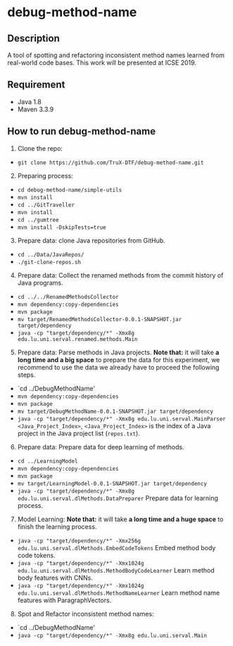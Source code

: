 # debug-method-name

Description
------------
A tool of spotting and refactoring inconsistent method names learned from real-world code bases.
This work will be presented at ICSE 2019.

Requirement
------------
  - Java 1.8
  - Maven 3.3.9
  

How to run debug-method-name
-----------------------------
1. Clone the repo:
  - `git clone https://github.com/TruX-DTF/debug-method-name.git`

2. Preparing process:
  - `cd debug-method-name/simple-utils`
  - `mvn install`
  - `cd ../GitTraveller`
  - `mvn install`
  - `cd ../gumtree`
  - `mvn install -DskipTests=true`
  
3. Prepare data: clone Java repositories from GitHub.
  - `cd ../Data/JavaRepos/`
  - `./git-clone-repos.sh`

4. Prepare data: Collect the renamed methods from the commit history of Java programs.
  - `cd ../../RenamedMethodsCollector`
  - `mvn dependency:copy-dependencies`
  - `mvn package`
  - `mv target/RenamedMethodsCollector-0.0.1-SNAPSHOT.jar target/dependency`
  - `java -cp "target/dependency/*" -Xmx8g edu.lu.uni.serval.renamed.methods.Main`
  
5. Prepare data: Parse methods in Java projects.
   **Note that:** it will take **a long time and a big space** to prepare the data for this experiment, we recommend to use the data we already have to proceed the following steps.
  - `cd ../DebugMethodName'
  - `mvn dependency:copy-dependencies`
  - `mvn package`
  - `mv target/DebugMethodName-0.0.1-SNAPSHOT.jar target/dependency`
  - `java -cp "target/dependency/*" -Xmx8g edu.lu.uni.serval.MainParser <Java_Project_Index>`, `<Java_Project_Index>` is the index of a Java project in the Java project list (`repos.txt`).
  
6. Prepare data: Prepare data for deep learning of methods.	
  - `cd ../LearningModel`
  - `mvn dependency:copy-dependencies`
  - `mvn package`
  - `mv target/LearningModel-0.0.1-SNAPSHOT.jar target/dependency`
  - `java -cp "target/dependency/*" -Xmx8g edu.lu.uni.serval.dlMethods.DataPreparer` Prepare data for learning process.
  
7. Model Learning:
   **Note that:** it will take **a long time and a huge space** to finish the learning process.
  - `java -cp "target/dependency/*" -Xmx256g edu.lu.uni.serval.dlMethods.EmbedCodeTokens` Embed method body code tokens.
  - `java -cp "target/dependency/*" -Xmx1024g edu.lu.uni.serval.dlMethods.MethodBodyCodeLearner` Learn method body features with CNNs.
  - `java -cp "target/dependency/*" -Xmx1024g edu.lu.uni.serval.dlMethods.MethodNameLearner` Learn method name features with ParagraphVectors.

8. Spot and Refactor inconsistent method names:
  - `cd ../DebugMethodName'
  - `java -cp "target/dependency/*" -Xmx8g edu.lu.uni.serval.Main`
